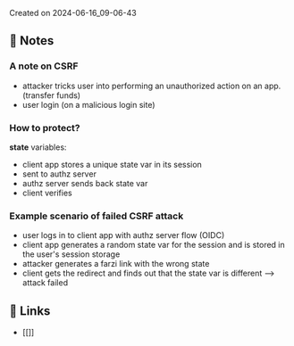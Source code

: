 Created on 2024-06-16_09-06-43

## 📔 Notes

### A note on CSRF
- attacker tricks user into performing an unauthorized action on an app. (transfer funds)
- user login (on a malicious login site)

### How to protect?

**state** variables:
- client app stores a unique state var in its session
- sent to authz server
- authz server sends back state var
- client verifies

### Example scenario of failed CSRF attack
- user logs in to client app with authz server flow (OIDC)
- client app generates a random state var for the session and is stored in the user's session storage
- attacker generates a farzi link with the wrong state
- client gets the redirect and finds out that the state var is different
    --> attack failed

## 🔗 Links

- [[]]